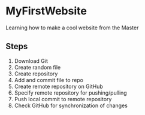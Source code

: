 # MyFirstWebsite

Learning how to make a cool website from the Master

## Steps

1. Download Git
2. Create random file
3. Create repository
4. Add and commit file to repo
5. Create remote repository on GitHub
6. Specify remote repository for pushing/pulling
7. Push local commit to remote repository
8. Check GitHub for synchronization of changes